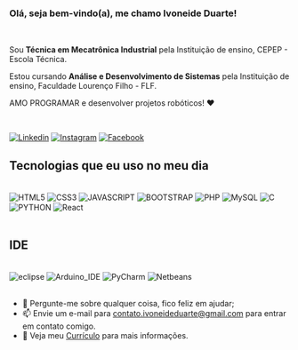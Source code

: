 ### Olá, seja bem-vindo(a), me chamo Ivoneide Duarte!
<br/>
<p>Sou <strong>Técnica em Mecatrônica Industrial</strong> pela Instituição de ensino, CEPEP - Escola Técnica.</p>
<p>Estou cursando <strong>Análise e Desenvolvimento de Sistemas</strong> pela Instituição de ensino, Faculdade Lourenço Filho - FLF.</p>
<p>AMO PROGRAMAR e desenvolver projetos robóticos! ❤️<p/>
<br/>

[![Linkedin](https://img.shields.io/badge/LinkedIn-0077B5?style=for-the-badge&logo=linkedin&logoColor=white)](https://www.linkedin.com/in/ivoneide-duarte-a2152b229/)
[![Instagram](https://img.shields.io/badge/Instagram-E4405F?style=for-the-badge&logo=instagram&logoColor=white)](https://www.instagram.com/ivoneide.duarte25/)
[![Facebook](https://img.shields.io/badge/Facebook-1877F2?style=for-the-badge&logo=facebook&logoColor=white)](https://www.facebook.com/ivoneide.duarte.731/)

## Tecnologias que eu uso no meu dia

<div style="display: inline_block"><br/>
    <img align="center" alt="HTML5" src="https://img.shields.io/badge/HTML5-E34F26?style=for-the-badge&logo=html5&logoColor=white"/>
    <img align="center" alt="CSS3" src="https://img.shields.io/badge/CSS3-1572B6?style=for-the-badge&logo=css3&logoColor=white"/>
    <img align="center" alt="JAVASCRIPT" src="https://img.shields.io/badge/JavaScript-F7DF1E?style=for-the-badge&logo=javascript&logoColor=black"/>
    <img align="center" alt="BOOTSTRAP" src="https://img.shields.io/badge/Bootstrap-563D7C?style=for-the-badge&logo=bootstrap&logoColor=white"/>
    <img align="center" alt="PHP" src="https://img.shields.io/badge/PHP-777BB4?style=for-the-badge&logo=php&logoColor=white"/>
    <img align="center" alt="MySQL" src="https://img.shields.io/badge/MySQL-005C84?style=for-the-badge&logo=mysql&logoColor=white"/>
    <img align="center" alt="C" src="https://img.shields.io/badge/C-00599C?style=for-the-badge&logo=c&logoColor=white"/>
    <img align="center" alt="PYTHON" src="https://img.shields.io/badge/Python-14354C?style=for-the-badge&logo=python&logoColor=white"/>
    <!--img align="center" alt="Java" src="https://img.shields.io/badge/Java-ED8B00?style=for-the-badge&logo=java&logoColor=white"/-->
    <img align="center" alt="React" src="https://img.shields.io/badge/React-20232A?style=for-the-badge&logo=react&logoColor=61DAFB"/>
    <!--<img align="center" alt="Spring" src="https://img.shields.io/badge/Spring-6DB33F?style=for-the-badge&logo=spring&logoColor=white"/>-->
    <!--<img align="center" alt="MongoDB" src="https://img.shields.io/badge/MongoDB-4EA94B?style=for-the-badge&logo=mongodb&logoColor=white"/>-->
    <!--<img align="center" alt="MariaDB" src=" https://img.shields.io/badge/MariaDB-003545?style=for-the-badge&logo=mariadb&logoColor=white"/>-->
    <!--<img align="center" alt="PostgreSQL" src="https://img.shields.io/badge/PostgreSQL-316192?style=for-the-badge&logo=postgresql&logoColor=white"/>-->
</div>
<br/>

## IDE

<div style="display: inline_block"><br/> 
    <img align="center" alt="eclipse" src="https://img.shields.io/badge/Eclipse-2C2255?style=for-the-badge&logo=eclipse&logoColor=white"/>
    <img align="center" alt="Arduino_IDE" src="https://img.shields.io/badge/Arduino_IDE-00979D?style=for-the-badge&logo=arduino&logoColor=white"/>
    <img align="center" alt="PyCharm" src="https://img.shields.io/badge/PyCharm-000000.svg?&style=for-the-badge&logo=PyCharm&logoColor=white"/>
    <img align="center" alt="Netbeans" src="https://img.shields.io/badge/apache%20netbeans-1B6AC6?style=for-the-badge&logo=apache%20netbeans%20IDE&logoColor=white"/>

</div>
<br/>

- 💬 Pergunte-me sobre qualquer coisa, fico feliz em ajudar;
- 📫 Envie um e-mail para contato.ivoneideduarte@gmail.com para entrar em contato comigo.
- 📝 Veja meu <a href="https://docs.google.com/document/d/1-d5BYclSMEzv1pjqcW37vxsc-1gfNlBC5sNo_SRQLi4/edit?usp=sharing" target="_blank">Currículo</a> para mais informações.

